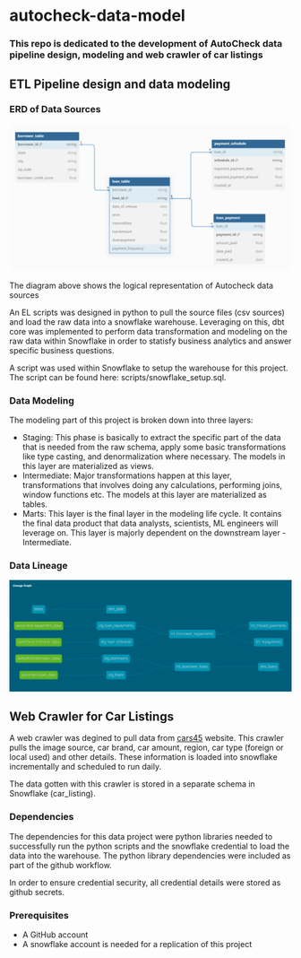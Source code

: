 # autocheck-data-model

### This repo is dedicated to the development of AutoCheck data pipeline design, modeling and web crawler of car listings

## ETL Pipeline design and data modeling

### **ERD of Data Sources**

![alt text](Docs/ERD.png)

The diagram above shows the logical representation of Autocheck data sources

An EL scripts was designed in python to pull the source files (csv sources) and load the raw data into a snowflake warehouse. Leveraging on this, dbt core was implemented to perform data transformation and modeling on the raw data within Snowflake in order to statisfy business analytics and answer specific business questions.

A script was used within Snowflake to setup the warehouse for this project. The script can be found here: scripts/snowflake_setup.sql.

### **Data Modeling**

The modeling part of this project is broken down into three layers:

- Staging: This phase is basically to extract the specific part of the data that is needed from the raw schema, apply some basic transformations like type casting, and denormalization where necessary. The models in this layer are materialized as views.
- Intermediate: Major transformations happen at this layer, transformations that involves doing any calculations, performing joins, window functions etc. The models at this layer are materialized as tables.
- Marts: This layer is the final layer in the modeling life cycle. It contains the final data product that data analysts, scientists, ML engineers will leverage on. This layer is majorly dependent on the downstream layer - Intermediate.

### **Data Lineage**

![alt text](Docs/data-lineage.png)



## Web Crawler for Car Listings

A web crawler was degined to pull data from [cars45](https://cars45.com) website. This crawler pulls the image source, car brand, car amount, region, car type (foreign or local used) and other details. These information is loaded into snowflake incrementally and scheduled to run daily.

The data gotten with this crawler is stored in a separate schema in Snowflake (car_listing).



### **Dependencies**

The dependencies for this data project were python libraries needed to successfully run the python scripts and the snowflake credential to load the data into the warehouse. The python library dependencies were included as part of the github workflow.

In order to ensure credential security, all credential details were stored as github secrets.

### Prerequisites

- A GitHub account
- A snowflake account is needed for a replication of this project
